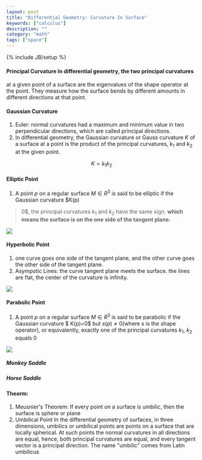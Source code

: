 ```yaml
---
layout: post
title: "Differential Geometry: Curvature In Surface"
keywords: ["calculus"]
description: ""
category: "math"
tags: ["space"]
---
```

{% include JB/setup %}


#### Principal Curvature In differential geometry, the two principal curvatures
at a given point of a surface are the eigenvalues of the shape operator at the
point. They measure how the surface bends by different amounts in different
directions at that point.


#### Gaussian Curvature
1. Euler: normal curvatures had a maximum and minimum value in two perpendicular
   directions, which are called principal directions.
2. In differential geometry, the Gaussian curvature or Gauss curvature $K$ of a
   surface at a point is the product of the principal curvatures, $k_1$ and
   $k_2$ at the given point.

$$
K = k_1k_2
$$

#### Elliptic Point
1. A point $p$ on a regular surface $M\in R^3$ is said to be elliptic if the
   Gaussian curvature $K(p)
>0$, the principal curvatures $k_1$ and $k_2$ have the same sign. **which means
>the surface is on
the one side of the tangent plane.**
<img src="{{IMAGE_PATH}}/differential-geometry-elliptic-point.png">

#### Hyperbolic Point
1. one curve goes one side of the tangent plane, and the other curve goes the
   other side of the tangent plane.
2. Asympotic Lines: the curve tangent plane meets the surface.
the lines are flat, the center of the curvature is infinity.
<img src="{{IMAGE_PATH}}/differential-geometry-hyperbolic-point.png">

#### Parabolic Point
1. A point $p$ on a regular surface $M\in R^3$ is said to be parabolic if the
   Gaussian curvature $ K(p)=0$ but $s(p)\neq 0$(where $s$ is the shape
   operator), or equivalently, exactly one of the principal curvatures $k_1$,
   $k_2$ equals 0
<img src="{{IMAGE_PATH}}/differential-geometry-parabolic-point.png">


##### Monkey Saddle
##### Horse Saddle

#### Theorm:
1. Meusnier's Theorem: If every point on a surface is umbilic, then the surface
   is sphere or plane
2. Umbilical Point In the differential geometry of surfaces, in three
   dimensions, umbilics or  umbilical points are points on a surface that are
   locally spherical. At such points the normal curvatures in all directions are
   equal, hence, both principal curvatures are equal, and every tangent vector
   is a principal direction. The name "umbilic" comes from Latin umbilicus
 






